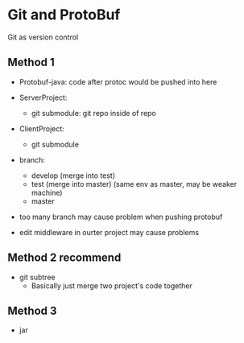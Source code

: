 # Git and ProtoBuf

Git as version control  

## Method 1

* Protobuf-java: code after protoc would be pushed into here
* ServerProject:  
    * git submodule: git repo inside of repo
* ClientProject:  
    * git submodule

* branch:
    * develop (merge into test)
    * test (merge into master) (same env as master, may be weaker machine)
    * master
* too many branch may cause problem when pushing protobuf
* edit middleware in ourter project may cause problems

## Method 2 recommend

* git subtree
    * Basically just merge two project's code together

## Method 3

* jar